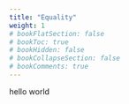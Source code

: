 ```yaml
---
title: "Equality"
weight: 1
# bookFlatSection: false
# bookToc: true
# bookHidden: false
# bookCollapseSection: false
# bookComments: true
---
```

hello world

